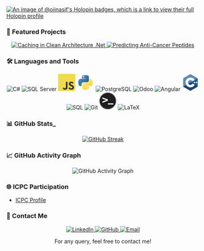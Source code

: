 <!-- Header
<div align="center">
  <img alt="Hello, I'm Nasif" src="https://raw.githubusercontent.com/oii-nasif/oii-nasif/master/images/git_header.gif">
</div>  -->

[![An image of @oiinasif's Holopin badges, which is a link to view their full Holopin profile](https://holopin.me/oiinasif)](https://holopin.io/@oiinasif)

### 🚀 Featured Projects
<p align="center">
  <a href="https://github.com/oii-nasif/Caching-in-Clean-Architecture-DotNet">
    <img src="https://github-readme-stats.vercel.app/api/pin/?username=oii-nasif&repo=Caching-in-Clean-Architecture-DotNet" alt="Caching in Clean Architecture .Net">
  </a>
  <a href="https://github.com/oii-nasif/Predicting-Anti-Cancer-Peptides">
    <img src="https://github-readme-stats.vercel.app/api/pin/?username=oii-nasif&repo=Predicting-Anti-Cancer-Peptides" alt="Predicting Anti-Cancer Peptides">
  </a>
</p>

### 🛠️ Languages and Tools

<p align="center">
  <img height="45" src="https://img.icons8.com/color/48/000000/c-sharp-logo.png" alt="C#">
  <img height="45" src="https://img.icons8.com/color/48/000000/microsoft-sql-server.png" alt="SQL Server">
  <img height="45" src="https://raw.githubusercontent.com/github/explore/80688e429a7d4ef2fca1e82350fe8e3517d3494d/topics/javascript/javascript.png" alt="JavaScript">
  <img height="45" src="https://raw.githubusercontent.com/github/explore/80688e429a7d4ef2fca1e82350fe8e3517d3494d/topics/python/python.png" alt="Python">
  <img height="45" src="https://www.postgresql.org/media/img/about/press/elephant.png" alt="PostgreSQL">
  <img height="45" src="https://cdn4.iconfinder.com/data/icons/logos-3/640/odoo_logo_rgb-512.png" alt="Odoo">
  <img height="45" src="https://img.icons8.com/color/48/000000/angularjs.png" alt="Angular">
  <img height="45" src="https://raw.githubusercontent.com/github/explore/80688e429a7d4ef2fca1e82350fe8e3517d3494d/topics/cpp/cpp.png" alt="C++">
  <img height="45" src="https://img.icons8.com/external-flaticons-lineal-color-flat-icons/64/000000/external-sql-computer-programming-flaticons-lineal-color-flat-icons.png" alt="SQL">
  <img height="45" src="https://img.icons8.com/color/48/000000/git.png" alt="Git">
  <img height="45" src="https://raw.githubusercontent.com/github/explore/80688e429a7d4ef2fca1e82350fe8e3517d3494d/topics/terminal/terminal.png" alt="Terminal">
  <img height="45" src="https://img.icons8.com/fluency/48/000000/texshop.png" alt="LaTeX">
</p>

### 📊 GitHub Stats_

<p align="center">
  <!--<img height="180em" src="https://github-readme-stats.vercel.app/api?username=oii-nasif&show_icons=true&hide_border=true&count_private=true&include_all_commits=true" alt="GitHub Stats">
  <img height="180em" src="https://github-readme-stats.vercel.app/api/top-langs/?username=oii-nasif&layout=compact&langs_count=8&hide_border=true" alt="Top Languages">-->
  <a href="https://git.io/streak-stats"><img src="https://streak-stats.demolab.com?user=oii-nasif" alt="GitHub Streak" /></a>
</p>

### 📈 GitHub Activity Graph
<p align="center">
  <img src="https://github-readme-activity-graph.vercel.app/graph?username=oii-nasif&bg_color=ffffff&color=777778&line=25283d&point=3a4c95&area=true&hide_border=true" alt="GitHub Activity Graph">
</p>

### 🌐 ICPC Participation
- [ICPC Profile](https://icpc.global/ICPCID/ENEK9F08IH5R)


### 💬 Contact Me

<p align="center">
  <a href="https://bd.linkedin.com/in/oii-nasif">
    <img src="https://img.icons8.com/color/24/000000/linkedin.png" alt="LinkedIn">
  </a>
  <a href="https://github.com/oii-nasif">
    <img src="https://img.icons8.com/fluent/24/000000/github.png" alt="GitHub">
  </a>
  <a href="mailto:nasif.ishtiaque.islam@gmail.com">
    <img src="https://img.icons8.com/color/24/000000/gmail.png" alt="Email">
  </a>
</p>

<div align="center">For any query, feel free to contact me!</div>

